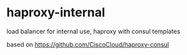 # haproxy-internal
load balancer for internal use, haproxy with consul templates



based on https://github.com/CiscoCloud/haproxy-consul
